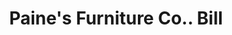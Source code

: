 ---
doi: 10.7916/D8001D62
date_other: '1890'
date_other_textual: 1890-1899
form: printed ephemera
genre:
- Invoices
name:
- Paine's Furniture Co.
object_in_context_url: https://biggert.cul.columbia.edu/items/view/ave_biggert_00431
subject_hierarchical_geographic:
- Boston, Massachusetts, United States
subject_name:
- Paine's Furniture Co.
title: Paine's Furniture Co.. Bill
sort_title: Paine's Furniture Co.. Bill
call_number: ave_biggert_00431
coordinates:
- 42.35805555555556,-71.06361111111111
pid: ave_biggert_00431
identifiers: ave_biggert_00431
thumbnail: https://derivativo-1.library.columbia.edu/iiif/2/ldpd:344116/full/!256,256/0/native.jpg
permalink: "/biggert/ave_biggert_00431/"
layout: iiif-image-page
---